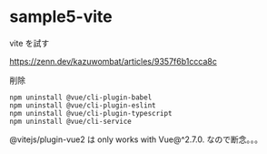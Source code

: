 # sample5-vite

vite を試す

https://zenn.dev/kazuwombat/articles/9357f6b1ccca8c

削除

```
npm uninstall @vue/cli-plugin-babel
npm uninstall @vue/cli-plugin-eslint
npm uninstall @vue/cli-plugin-typescript
npm uninstall @vue/cli-service
```

@vitejs/plugin-vue2 は only works with Vue@^2.7.0. なので断念。。。
